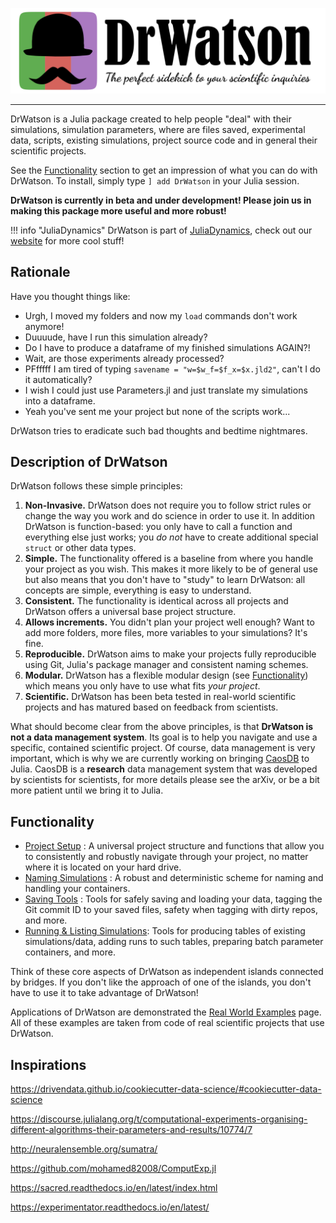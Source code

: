 ![DrWatson](https://github.com/JuliaDynamics/JuliaDynamics/blob/master/videos/drwatson/DrWatson-banner-nobg.png?raw=true)

---

DrWatson is a Julia package created to help people "deal" with their simulations, simulation parameters, where are files saved, experimental data, scripts, existing simulations, project source code and in general their scientific projects.

See the [Functionality](@ref) section to get an impression of what you can do with DrWatson. To install, simply type `] add DrWatson` in your Julia session.

**DrWatson is currently in beta and under development! Please join us in making this package more useful and more robust!**

!!! info "JuliaDynamics"
    DrWatson is part of [JuliaDynamics](https://juliadynamics.github.io/JuliaDynamics/), check out our [website](https://juliadynamics.github.io/JuliaDynamics/) for more cool stuff!

## Rationale
Have you thought things like:

* Urgh, I moved my folders and now my `load` commands don't work anymore!
* Duuuude, have I run this simulation already?
* Do I have to produce a dataframe of my finished simulations AGAIN?!
* Wait, are those experiments already processed?
* PFfffff I am tired of typing `savename = "w=$w_f=$f_x=$x.jld2"`, can't I do it automatically?
* I wish I could just use Parameters.jl and just translate my simulations into a dataframe.
* Yeah you've sent me your project but none of the scripts work...

DrWatson tries to eradicate such bad thoughts and bedtime nightmares.


## Description of DrWatson

DrWatson follows these simple principles:

1. **Non-Invasive.** DrWatson does not require you to follow strict rules or change the way you work and do science in order to use it. In addition DrWatson is function-based: you only have to call a function and everything else just works; you *do not* have to create additional special `struct` or other data types.
1. **Simple.** The functionality offered is a baseline from where you handle your project as you wish. This makes it more likely to be of general use but also means that you don't have to "study" to learn DrWatson: all concepts are simple, everything is easy to understand.
2. **Consistent.** The functionality is identical across all projects and DrWatson offers a universal base project structure.
3. **Allows increments.** You didn't plan your project well enough? Want to add more folders, more files, more variables to your simulations? It's fine.
5. **Reproducible.** DrWatson aims to make your projects fully reproducible using Git, Julia's package manager and consistent naming schemes.
6. **Modular.** DrWatson has a flexible modular design (see [Functionality](@ref)) which means you only have to use what fits _your project_.
4. **Scientific.** DrWatson has been beta tested in real-world scientific projects and has matured based on feedback from scientists.

What should become clear from the above principles, is that **DrWatson is not a data management system**. Its goal is to help you navigate and use a specific, contained scientific project. Of course, data management is very important, which is why we are currently working on bringing [CaosDB](https://arxiv.org/abs/1801.07653) to Julia. CaosDB is a **research** data management system that was developed by scientists for scientists, for more details please see the arXiv, or be a bit more patient until we bring it to Julia.


## Functionality
* [Project Setup](@ref) : A universal project structure and functions that allow you to consistently and robustly navigate through your project, no matter where it is located on your hard drive.
* [Naming Simulations](@ref) : A robust and deterministic scheme for naming and handling your containers.
* [Saving Tools](@ref) : Tools for safely saving and loading your data, tagging the Git commit ID to your saved files, safety when tagging with dirty repos, and more.
* [Running & Listing Simulations](@ref): Tools for producing tables of existing simulations/data, adding runs to such tables, preparing batch parameter containers, and more.

Think of these core aspects of DrWatson as independent islands connected by bridges. If you don't like the approach of one of the islands, you don't have to use it to take advantage of DrWatson!

Applications of DrWatson are demonstrated the [Real World Examples](@ref) page. All of these examples are taken from code of real scientific projects that use DrWatson.

## Inspirations

https://drivendata.github.io/cookiecutter-data-science/#cookiecutter-data-science

https://discourse.julialang.org/t/computational-experiments-organising-different-algorithms-their-parameters-and-results/10774/7

http://neuralensemble.org/sumatra/

https://github.com/mohamed82008/ComputExp.jl

https://sacred.readthedocs.io/en/latest/index.html

https://experimentator.readthedocs.io/en/latest/
